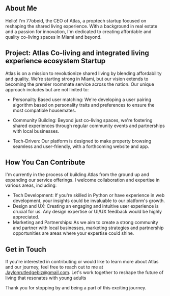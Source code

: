 ## About Me

Hello! I'm 77obeid, the CEO of Atlas, a proptech startup focused on reshaping the shared living experience. With a background in real estate and a passion for innovation, I'm dedicated to creating affordable and quality co-living spaces in Miami and beyond.

## Project: Atlas Co-living and integrated living experience ecosystem Startup

Atlas is on a mission to revolutionize shared living by blending affordability and quality. We're starting strong in Miami, but our vision extends to becoming the premier roommate service across the nation. Our unique approach includes but are not linited to:

- Personailty Based user matching: We're developing a user pairing algorithm based on personality traits and preferences to ensure the most compatible housemates.
  
- Community Building: Beyond just co-living spaces, we're fostering shared experiences through regular community events and partnerships with local businesses.
  
- Tech-Driven: Our platform is designed to make property browsing seamless and user-friendly, with a forthcoming website and app.

## How You Can Contribute

I'm currently in the process of building Atlas from the ground up and expanding our service offerings. I welcome collaboration and expertise in various areas, including:

- Tech Development: If you're skilled in Python or have experience in web development, your insights could be invaluable to our platform's growth.
- Design and UX: Creating an engaging and intuitive user experience is crucial for us. Any design expertise or UI/UX feedback would be highly appreciated.
- Marketing and Partnerships: As we aim to create a strong community and partner with local businesses, marketing strategies and partnership opportunities are areas where your expertise could shine.

## Get in Touch

If you're interested in contributing or would like to learn more about Atlas and our journey, feel free to reach out to me at Jaylonrutledgebiz@gmail.com. Let's work together to reshape the future of living that resonates with young adults

Thank you for stopping by and being a part of this exciting journey.
<!---
77obied/77obied is a ✨ special ✨ repository because its `README.md` (this file) appears on your GitHub profile.
You can click the Preview link to take a look at your changes.
--->
